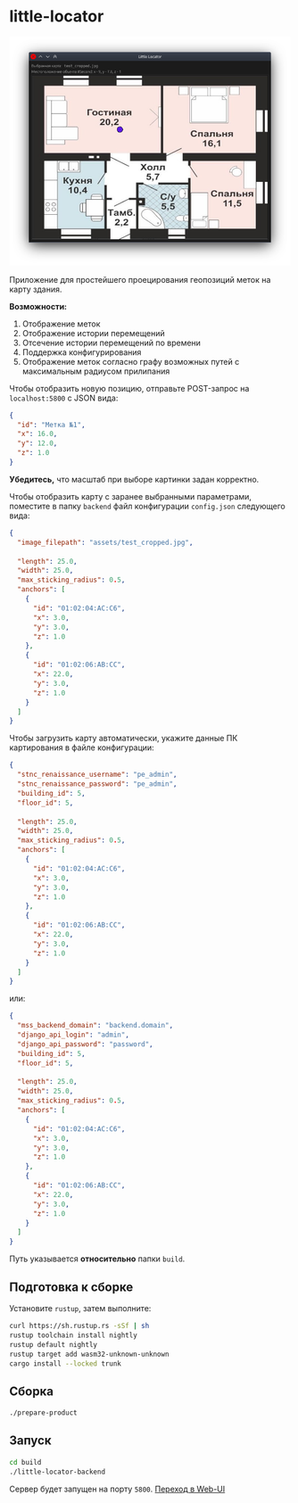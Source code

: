 # little-locator

![Отображение фиолетовой метки](frontend/assets/screenshot.png)

Приложение для простейшего проецирования геопозиций меток на карту здания.

**Возможности:**

1. Отображение меток
2. Отображение истории перемещений
3. Отсечение истории перемещений по времени
4. Поддержка конфигурирования
5. Отображение меток согласно графу возможных путей с максимальным радиусом прилипания

Чтобы отобразить новую позицию, отправьте POST-запрос на `localhost:5800` с JSON вида:

```json
{
  "id": "Метка №1",
  "x": 16.0,
  "y": 12.0,
  "z": 1.0
}
```

**Убедитесь,** что масштаб при выборе картинки задан корректно.

Чтобы отобразить карту с заранее выбранными параметрами, поместите в папку `backend` файл конфигурации `config.json` следующего вида:

```json
{
  "image_filepath": "assets/test_cropped.jpg",
  
  "length": 25.0,
  "width": 25.0,
  "max_sticking_radius": 0.5,
  "anchors": [
    {
      "id": "01:02:04:AC:C6",
      "x": 3.0,
      "y": 3.0,
      "z": 1.0
    },
    {
      "id": "01:02:06:AB:CC",
      "x": 22.0,
      "y": 3.0,
      "z": 1.0
    }
  ]
}
```

Чтобы загрузить карту автоматически, укажите данные ПК картирования в файле конфигурации:

```json
{
  "stnc_renaissance_username": "pe_admin",
  "stnc_renaissance_password": "pe_admin",
  "building_id": 5,
  "floor_id": 5,
  
  "length": 25.0,
  "width": 25.0,
  "max_sticking_radius": 0.5,
  "anchors": [
    {
      "id": "01:02:04:AC:C6",
      "x": 3.0,
      "y": 3.0,
      "z": 1.0
    },
    {
      "id": "01:02:06:AB:CC",
      "x": 22.0,
      "y": 3.0,
      "z": 1.0
    }
  ]
}
```

или:

```json
{
  "mss_backend_domain": "backend.domain",
  "django_api_login": "admin",
  "django_api_password": "password",
  "building_id": 5,
  "floor_id": 5,
  
  "length": 25.0,
  "width": 25.0,
  "max_sticking_radius": 0.5,
  "anchors": [
    {
      "id": "01:02:04:AC:C6",
      "x": 3.0,
      "y": 3.0,
      "z": 1.0
    },
    {
      "id": "01:02:06:AB:CC",
      "x": 22.0,
      "y": 3.0,
      "z": 1.0
    }
  ]
}
```

Путь указывается **относительно** папки `build`.

## Подготовка к сборке

Установите `rustup`, затем выполните:

```bash
curl https://sh.rustup.rs -sSf | sh
rustup toolchain install nightly
rustup default nightly
rustup target add wasm32-unknown-unknown
cargo install --locked trunk
```

## Сборка

```bash
./prepare-product
```

## Запуск

```bash
cd build
./little-locator-backend
```

Сервер будет запущен на порту `5800`. [Переход в Web-UI](http://127.0.0.1:5800)
